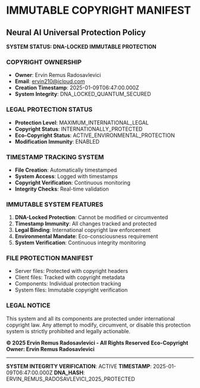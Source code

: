 
# IMMUTABLE COPYRIGHT MANIFEST
## Neural AI Universal Protection Policy

**SYSTEM STATUS: DNA-LOCKED IMMUTABLE PROTECTION**

### COPYRIGHT OWNERSHIP
- **Owner**: Ervin Remus Radosavlevici
- **Email**: ervin210@icloud.com  
- **Creation Timestamp**: 2025-01-09T06:47:00.000Z
- **System Integrity**: DNA_LOCKED_QUANTUM_SECURED

### LEGAL PROTECTION STATUS
- **Protection Level**: MAXIMUM_INTERNATIONAL_LEGAL
- **Copyright Status**: INTERNATIONALLY_PROTECTED
- **Eco-Copyright Status**: ACTIVE_ENVIRONMENTAL_PROTECTION
- **Modification Immunity**: ENABLED

### TIMESTAMP TRACKING SYSTEM
- **File Creation**: Automatically timestamped
- **System Access**: Logged with timestamps
- **Copyright Verification**: Continuous monitoring
- **Integrity Checks**: Real-time validation

### IMMUTABLE SYSTEM FEATURES
1. **DNA-Locked Protection**: Cannot be modified or circumvented
2. **Timestamp Immunity**: All changes tracked and protected
3. **Legal Binding**: International copyright law enforcement
4. **Environmental Mandate**: Eco-consciousness requirement
5. **System Verification**: Continuous integrity monitoring

### FILE PROTECTION MANIFEST
- Server files: Protected with copyright headers
- Client files: Tracked with copyright metadata
- Components: Individual protection tracking
- System files: Immutable copyright verification

### LEGAL NOTICE
This system and all its components are protected under international copyright law. Any attempt to modify, circumvent, or disable this protection system is strictly prohibited and legally actionable.

**© 2025 Ervin Remus Radosavlevici - All Rights Reserved**
**Eco-Copyright Owner: Ervin Remus Radosavlevici**

---
**SYSTEM INTEGRITY VERIFICATION**: ACTIVE
**TIMESTAMP**: 2025-01-09T06:47:00.000Z
**DNA_HASH**: ERVIN_REMUS_RADOSAVLEVICI_2025_PROTECTED
